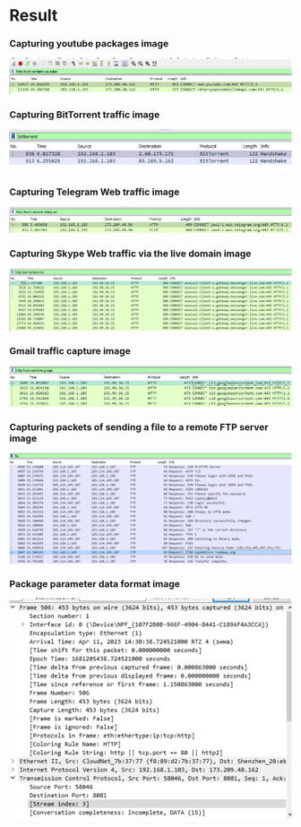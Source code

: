 # Result #

### Capturing youtube packages image ###
![](/result/1.PNG)

### Capturing BitTorrent traffic image ###
![](/result/2.PNG)

### Capturing Telegram Web traffic image ###
![](/result/3.PNG)

### Capturing Skype Web traffic via the live domain image ###
![](/result/4.PNG)

### Gmail traffic capture image ###
![](/result/5.PNG)

### Capturing packets of sending a file to a remote FTP server image ###
![](/result/6.PNG)

### Package parameter data format image ###
![](/result/7.PNG)
